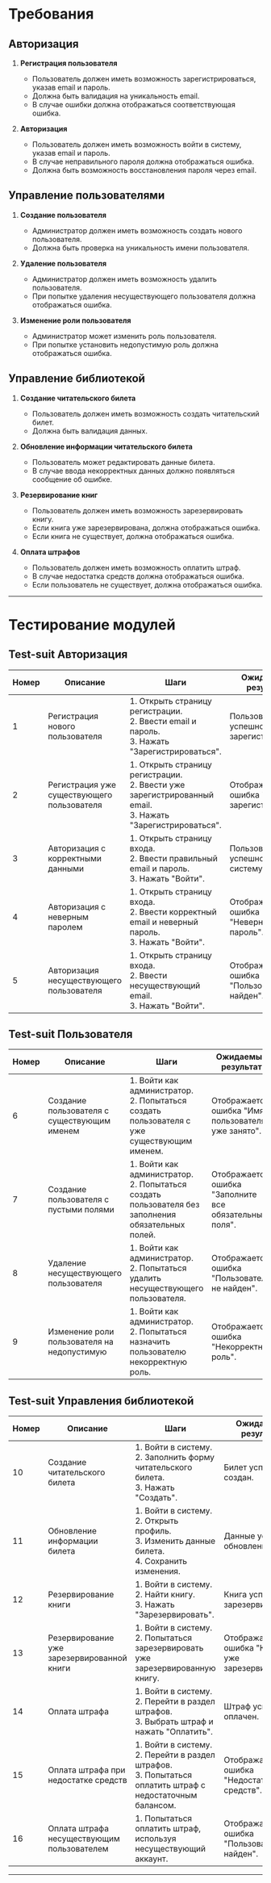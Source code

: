 # **Требования**

## Авторизация
1. **Регистрация пользователя**
   - Пользователь должен иметь возможность зарегистрироваться, указав email и пароль.
   - Должна быть валидация на уникальность email.
   - В случае ошибки должна отображаться соответствующая ошибка.

2. **Авторизация**
   - Пользователь должен иметь возможность войти в систему, указав email и пароль.
   - В случае неправильного пароля должна отображаться ошибка.
   - Должна быть возможность восстановления пароля через email.

## Управление пользователями
1. **Создание пользователя**
   - Администратор должен иметь возможность создать нового пользователя.
   - Должна быть проверка на уникальность имени пользователя.

2. **Удаление пользователя**
   - Администратор должен иметь возможность удалить пользователя.
   - При попытке удаления несуществующего пользователя должна отображаться ошибка.

3. **Изменение роли пользователя**
   - Администратор может изменить роль пользователя.
   - При попытке установить недопустимую роль должна отображаться ошибка.

## Управление библиотекой
1. **Создание читательского билета**
   - Пользователь должен иметь возможность создать читательский билет.
   - Должна быть валидация данных.

2. **Обновление информации читательского билета**
   - Пользователь может редактировать данные билета.
   - В случае ввода некорректных данных должно появляться сообщение об ошибке.

3. **Резервирование книг**
   - Пользователь должен иметь возможность зарезервировать книгу.
   - Если книга уже зарезервирована, должна отображаться ошибка.
   - Если книга не существует, должна отображаться ошибка.

4. **Оплата штрафов**
   - Пользователь должен иметь возможность оплатить штраф.
   - В случае недостатка средств должна отображаться ошибка.
   - Если пользователь не существует, должна отображаться ошибка.

---

# **Тестирование модулей**

## **Test-suit Авторизация**
| Номер | Описание | Шаги | Ожидаемый результат | Статус |
|-------|----------|------|---------------------|--------|
| 1 | Регистрация нового пользователя | 1. Открыть страницу регистрации.<br>2. Ввести email и пароль.<br>3. Нажать "Зарегистрироваться". | Пользователь успешно зарегистрирован. | ✅ |
| 2 | Регистрация уже существующего пользователя | 1. Открыть страницу регистрации.<br>2. Ввести уже зарегистрированный email.<br>3. Нажать "Зарегистрироваться". | Отображается ошибка "Email уже зарегистрирован". | ✅ |
| 3 | Авторизация с корректными данными | 1. Открыть страницу входа.<br>2. Ввести правильный email и пароль.<br>3. Нажать "Войти". | Пользователь успешно входит в систему. | ✅ |
| 4 | Авторизация с неверным паролем | 1. Открыть страницу входа.<br>2. Ввести корректный email и неверный пароль.<br>3. Нажать "Войти". | Отображается ошибка "Неверный пароль". | ✅ |
| 5 | Авторизация несуществующего пользователя | 1. Открыть страницу входа.<br>2. Ввести несуществующий email.<br>3. Нажать "Войти". | Отображается ошибка "Пользователь не найден". | ✅ |

## **Test-suit Пользователя**
| Номер | Описание | Шаги | Ожидаемый результат | Статус |
|-------|----------|------|---------------------|--------|
| 6 | Создание пользователя с существующим именем | 1. Войти как администратор.<br>2. Попытаться создать пользователя с уже существующим именем. | Отображается ошибка "Имя пользователя уже занято". | ✅ |
| 7 | Создание пользователя с пустыми полями | 1. Войти как администратор.<br>2. Попытаться создать пользователя без заполнения обязательных полей. | Отображается ошибка "Заполните все обязательные поля". | ✅ |
| 8 | Удаление несуществующего пользователя | 1. Войти как администратор.<br>2. Попытаться удалить несуществующего пользователя. | Отображается ошибка "Пользователь не найден". | ✅ |
| 9 | Изменение роли пользователя на недопустимую | 1. Войти как администратор.<br>2. Попытаться назначить пользователю некорректную роль. | Отображается ошибка "Некорректная роль". | ✅ |

## **Test-suit Управления библиотекой**
| Номер | Описание | Шаги | Ожидаемый результат | Статус |
|-------|----------|------|---------------------|--------|
| 10 | Создание читательского билета | 1. Войти в систему.<br>2. Заполнить форму читательского билета.<br>3. Нажать "Создать". | Билет успешно создан. | ✅ |
| 11 | Обновление информации билета | 1. Войти в систему.<br>2. Открыть профиль.<br>3. Изменить данные билета.<br>4. Сохранить изменения. | Данные успешно обновлены. | ✅ |
| 12 | Резервирование книги | 1. Войти в систему.<br>2. Найти книгу.<br>3. Нажать "Зарезервировать". | Книга успешно зарезервирована. | ✅ |
| 13 | Резервирование уже зарезервированной книги | 1. Войти в систему.<br>2. Попытаться зарезервировать уже зарезервированную книгу. | Отображается ошибка "Книга уже зарезервирована". | ✅ |
| 14 | Оплата штрафа | 1. Войти в систему.<br>2. Перейти в раздел штрафов.<br>3. Выбрать штраф и нажать "Оплатить". | Штраф успешно оплачен. | ✅ |
| 15 | Оплата штрафа при недостатке средств | 1. Войти в систему.<br>2. Перейти в раздел штрафов.<br>3. Попытаться оплатить штраф с недостаточным балансом. | Отображается ошибка "Недостаточно средств". | ✅ |
| 16 | Оплата штрафа несуществующим пользователем | 1. Попытаться оплатить штраф, используя несуществующий аккаунт. | Отображается ошибка "Пользователь не найден". | ✅ |

---
